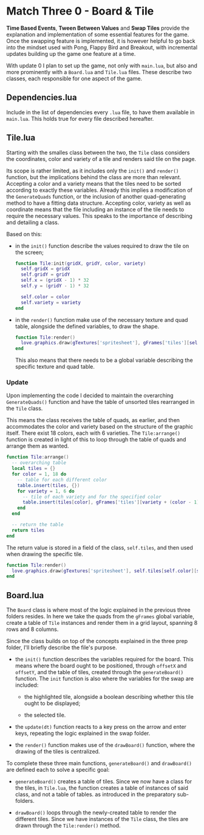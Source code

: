 # Match Three 0 - Board & Tile

**Time Based Events**, **Tween Between Values** and **Swap Tiles** provide the explanation and implementation of some essential features for the game. Once the swapping feature is implemented, it is however helpful to go back into the mindset used with Pong, Flappy Bird and Breakout, with incremental updates building up the game one feature at a time.

With update 0 I plan to set up the game, not only with `main.lua`, but also and more prominently with a `Board.lua` and `Tile.lua` files. These describe two classes, each responsible for one aspect of the game.

## Dependencies.lua

Include in the list of dependencies every `.lua` file, to have them available in `main.lua`. This holds true for every file described hereafter.

## Tile.lua

Starting with the smalles class between the two, the `Tile` class considers the coordinates, color and variety of a tile and renders said tile on the page.

Its scope is rather limited, as it includes only the `init()` and `render()` function, but the implications behind the class are more than relevant. Accepting a color and a variety means that the tiles need to be sorted according to exactly these variables. Already this implies a modification of the `GenerateQuads` function, or the inclusion of another quad-generating method to have a fitting data structure. Accepting color, variety as well as coordinate means that the file including an instance of the tile needs to require the necessary values. This speaks to the importance of describing and detailing a class.

Based on this:

- in the `init()` function describe the values required to draw the tile on the screen;

  ```lua
  function Tile:init(gridX, gridY, color, variety)
    self.gridX = gridX
    self.gridY = gridY
    self.x = (gridX - 1) * 32
    self.y = (gridY - 1) * 32

    self.color = color
    self.variety = variety
  end
  ```

- in the `render()` function make use of the necessary texture and quad table, alongside the defined variables, to draw the shape.

  ```lua
  function Tile:render()
    love.graphics.draw(gTextures['spritesheet'], gFrames['tiles'][self.color][self.variety], self.x, self.y)
  end
  ```

  This also means that there needs to be a global variable describing the specific texture and quad table.

### Update

Upon implementing the code I decided to maintain the overarching `GenerateQuads()` function and have the table of unsorted tiles rearranged in the `Tile` class.

This means the class receives the table of quads, as earlier, and then accommodates the color and variety based on the structure of the graphic itself. There exist 18 colors, each with 6 varieties. The `Tile:arrange()` function is created in light of this to loop through the table of quads and arrange them as wanted.

```lua
function Tile:arrange()
  -- overarching table
  local tiles = {}
  for color = 1, 18 do
    -- table for each different color
    table.insert(tiles, {})
    for variety = 1, 6 do
      -- tile of each variety and for the specified color
      table.insert(tiles[color], gFrames['tiles'][variety + (color - 1) * 6])
    end
  end

  -- return the table
  return tiles
end
```

The return value is stored in a field of the class, `self.tiles`, and then used when drawing the specific tile.

```lua
function Tile:render()
  love.graphics.draw(gTextures['spritesheet'], self.tiles[self.color][self.variety], self.x, self.y)
end
```

## Board.lua

The `Board` class is where most of the logic explained in the previous three folders resides. In here we take the quads from the `gFrames` global variable, create a table of `Tile` instances and render them in a grid layout, spanning 8 rows and 8 columns.

Since the class builds on top of the concepts explained in the three prep folder, I'll briefly describe the file's purpose.

- the `init()` function describes the variables required for the board. This means where the board ought to be positioned, through `offsetX` and `offsetY`, and the table of tiles, created through the `generateBoard()` function. The `init` function is also where the variables for the swap are included:

  - the highlighted tile, alongside a boolean describing whether this tile ought to be displayed;

  - the selected tile.

- the `update(dt)` function reacts to a key press on the arrow and enter keys, repeating the logic explained in the swap folder.

- the `render()` function makes use of the `drawBoard()` function, where the drawing of the tiles is centralized.

To complete these three main functions, `generateBoard()` and `drawBoard()` are defined each to solve a specific goal:

- `generateBoard()` creates a table of tiles. Since we now have a class for the tiles, in `Tile.lua`, the function creates a table of instances of said class, and not a table of tables. as introduced in the preparatory sub-folders.

- `drawBoard()` loops through the newly-created table to render the different tiles. Since we have instances of the `Tile` class, the tiles are drawn through the `Tile:render()` method.
